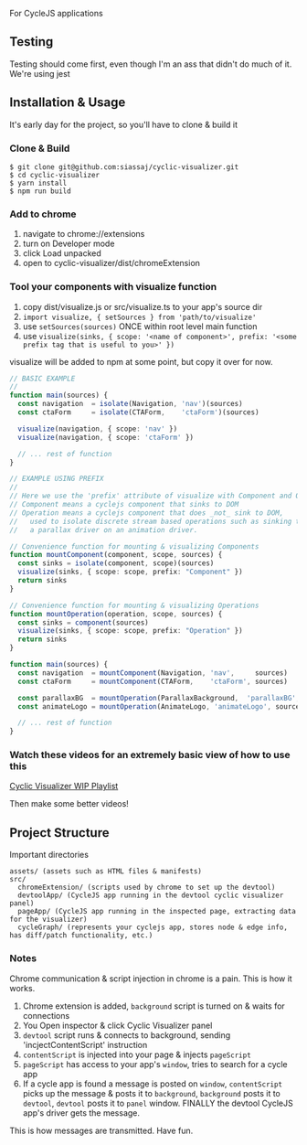 
For CycleJS applications


## Testing
Testing should come first, even though I'm an ass that didn't do much of it.
We're using jest


## Installation & Usage
It's early day for the project, so you'll have to clone & build it


### Clone & Build
```
$ git clone git@github.com:siassaj/cyclic-visualizer.git
$ cd cyclic-visualizer
$ yarn install
$ npm run build
```


### Add to chrome
1. navigate to chrome://extensions
1. turn on Developer mode
1. click Load unpacked
1. open to cyclic-visualizer/dist/chromeExtension


### Tool your components with visualize function
1. copy dist/visualize.js or src/visualize.ts to your app's source dir
1. ```import visualize, { setSources } from 'path/to/visualize'```
1. use ```setSources(sources)``` ONCE within root level main function
1. use ```visualize(sinks, { scope: '<name of component>', prefix: '<some prefix tag that is useful to you>' })```

visualize will be added to npm at some point, but copy it over for now.

```typescript
// BASIC EXAMPLE
//
function main(sources) {
  const navigation  = isolate(Navigation, 'nav')(sources)
  const ctaForm     = isolate(CTAForm,    'ctaForm')(sources)

  visualize(navigation, { scope: 'nav' })
  visualize(navigation, { scope: 'ctaForm' })

  // ... rest of function
}

// EXAMPLE USING PREFIX
//
// Here we use the 'prefix' attribute of visualize with Component and Operation
// Component means a cyclejs component that sinks to DOM
// Operation means a cyclejs component that does _not_ sink to DOM,
//   used to isolate discrete stream based operations such as sinking to
//   a parallax driver on an animation driver.

// Convenience function for mounting & visualizing Components
function mountComponent(component, scope, sources) {
  const sinks = isolate(component, scope)(sources)
  visualize(sinks, { scope: scope, prefix: "Component" })
  return sinks
}

// Convenience function for mounting & visualizing Operations
function mountOperation(operation, scope, sources) {
  const sinks = component(sources)
  visualize(sinks, { scope: scope, prefix: "Operation" })
  return sinks
}

function main(sources) {
  const navigation  = mountComponent(Navigation, 'nav',     sources)
  const ctaForm     = mountComponent(CTAForm,    'ctaForm', sources)

  const parallaxBG  = mountOperation(ParallaxBackground,  'parallaxBG',  sources)
  const animateLogo = mountOperation(AnimateLogo, 'animateLogo', sources)

  // ... rest of function
}
```


### Watch these videos for an extremely basic view of how to use this

[Cyclic Visualizer WIP Playlist](https://www.youtube.com/playlist?list=PLQL3wlBb5AvQpX8kP1pOgPZr4alADVAHK)

Then make some better videos!


## Project Structure
Important directories
```
assets/ (assets such as HTML files & manifests)
src/
  chromeExtension/ (scripts used by chrome to set up the devtool)
  devtoolApp/ (CycleJS app running in the devtool cyclic visualizer panel)
  pageApp/ (CycleJS app running in the inspected page, extracting data for the visualizer)
  cycleGraph/ (represents your cyclejs app, stores node & edge info, has diff/patch functionality, etc.)
```


### Notes
Chrome communication & script injection in chrome is a pain. This is how it works.
1. Chrome extension is added, ```background``` script is turned on & waits for connections
1. You Open inspector & click Cyclic Visualizer panel
1. ```devtool``` script runs & connects to background, sending 'incjectContentScript' instruction
1. ```contentScript``` is injected into your page & injects ```pageScript```
1. ```pageScript``` has access to your app's ```window```, tries to search for a cycle app
1. If a cycle app is found a message is posted on ```window```, ```contentScript``` picks up the message & posts it to ```background```, ```background``` posts it to ```devtool```, ```devtool``` posts it to ```panel``` window. FINALLY the devtool CycleJS app's driver gets the message.

This is how messages are transmitted. Have fun.
